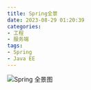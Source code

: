 ```yaml
---
title: Spring全景
date: 2023-08-29 01:20:39
categories: 
- 工程
- 服务端
tags:
- Spring
- Java EE
---
```



![Spring 全景图](/pic/工程/服务端/Spring/Spring全景/Spring全景.png)